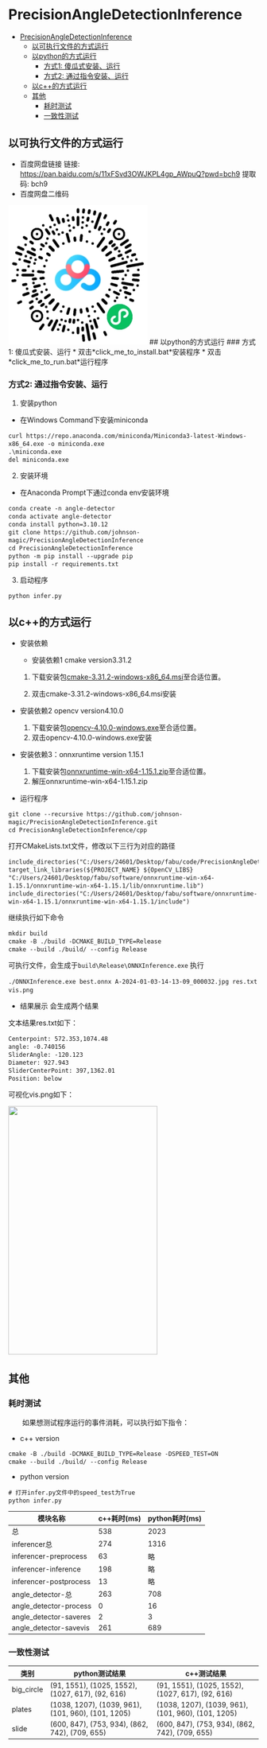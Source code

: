 # PrecisionAngleDetectionInference

- [PrecisionAngleDetectionInference](#precisionangledetectioninference)
  - [以可执行文件的方式运行](#以可执行文件的方式运行)
  - [以python的方式运行](#以python的方式运行)
    - [方式1: 傻瓜式安装、运行](#方式1-傻瓜式安装运行)
    - [方式2: 通过指令安装、运行](#方式2-通过指令安装运行)
  - [以c++的方式运行](#以c的方式运行)
  - [其他](#其他)
    - [耗时测试](#耗时测试)
    - [一致性测试](#一致性测试)
## 以可执行文件的方式运行
* 百度网盘链接
链接: https://pan.baidu.com/s/11xFSvd3OWJKPL4gp_AWpuQ?pwd=bch9 
提取码: bch9
* 百度网盘二维码
<img src="./imgs/QR.png">
## 以python的方式运行
### 方式1: 傻瓜式安装、运行
* 双击*click_me_to_install.bat*安装程序
* 双击*click_me_to_run.bat*运行程序
  
### 方式2: 通过指令安装、运行
1. 安装python

* 在Windows Command下安装miniconda
```
curl https://repo.anaconda.com/miniconda/Miniconda3-latest-Windows-x86_64.exe -o miniconda.exe
.\miniconda.exe
del miniconda.exe
```

2. 安装环境
* 在Anaconda Prompt下通过conda env安装环境
```
conda create -n angle-detector
conda activate angle-detector
conda install python=3.10.12
git clone https://github.com/johnson-magic/PrecisionAngleDetectionInference
cd PrecisionAngleDetectionInference
python -m pip install --upgrade pip
pip install -r requirements.txt
```


3. 启动程序
```
python infer.py
```
## 以c++的方式运行
* 安装依赖
  * 安装依赖1 cmake version3.31.2
  1. 下载安装包[cmake-3.31.2-windows-x86_64.msi](https://www.google.com.hk/url?sa=t&rct=j&q=&esrc=s&source=web&cd=&ved=2ahUKEwiiroap6LyKAxVvoK8BHSB1OTEQFnoECBsQAQ&url=https%3A%2F%2Fgithub.com%2FKitware%2FCMake%2Freleases%2Fdownload%2Fv3.31.2%2Fcmake-3.31.2-windows-x86_64.msi&usg=AOvVaw0ASiI58DNp2YXaovaNPeAI&opi=89978449)至合适位置。

  2. 双击cmake-3.31.2-windows-x86_64.msi安装
* 安装依赖2 opencv version4.10.0
  1. 下载安装包[opencv-4.10.0-windows.exe](https://objects.githubusercontent.com/github-production-release-asset-2e65be/5108051/9eeaf5f2-33b3-46dc-8442-55e9c3473acf?X-Amz-Algorithm=AWS4-HMAC-SHA256&X-Amz-Credential=releaseassetproduction%2F20241223%2Fus-east-1%2Fs3%2Faws4_request&X-Amz-Date=20241223T022237Z&X-Amz-Expires=300&X-Amz-Signature=5dcd6941a55ba5eb162261dd18261b3de81a1d836acbbb6e4646f0d01dd27502&X-Amz-SignedHeaders=host&response-content-disposition=attachment%3B%20filename%3Dopencv-4.10.0-windows.exe&response-content-type=application%2Foctet-stream)至合适位置。
  2. 双击opencv-4.10.0-windows.exe安装

* 安装依赖3：onnxruntime version 1.15.1
  1. 下载安装包[onnxruntime-win-x64-1.15.1.zip](https://objects.githubusercontent.com/github-production-release-asset-2e65be/156939672/2fcf4e59-ff23-4de1-9070-f46aa9060367?X-Amz-Algorithm=AWS4-HMAC-SHA256&X-Amz-Credential=releaseassetproduction%2F20241223%2Fus-east-1%2Fs3%2Faws4_request&X-Amz-Date=20241223T022859Z&X-Amz-Expires=300&X-Amz-Signature=997a22499d5c284cee1e586ecc1f93e5173a07543eaa85a1e647c086094acdf4&X-Amz-SignedHeaders=host&response-content-disposition=attachment%3B%20filename%3Donnxruntime-win-x64-1.15.1.zip&response-content-type=application%2Foctet-stream)至合适位置。
  2. 解压onnxruntime-win-x64-1.15.1.zip



* 运行程序
```
git clone --recursive https://github.com/johnson-magic/PrecisionAngleDetectionInference.git
cd PrecisionAngleDetectionInference/cpp
```
打开CMakeLists.txt文件，修改以下三行为对应的路径
```
include_directories("C:/Users/24601/Desktop/fabu/code/PrecisionAngleDetectionInference/cpp")
target_link_libraries(${PROJECT_NAME} ${OpenCV_LIBS} "C:/Users/24601/Desktop/fabu/software/onnxruntime-win-x64-1.15.1/onnxruntime-win-x64-1.15.1/lib/onnxruntime.lib")
include_directories("C:/Users/24601/Desktop/fabu/software/onnxruntime-win-x64-1.15.1/onnxruntime-win-x64-1.15.1/include")
```
继续执行如下命令
```
mkdir build
cmake -B ./build -DCMAKE_BUILD_TYPE=Release
cmake --build ./build/ --config Release
```
可执行文件，会生成于```build\Release\ONNXInference.exe```
执行

```./ONNXInference.exe best.onnx A-2024-01-03-14-13-09_000032.jpg res.txt vis.png```

* 结果展示
会生成两个结果

文本结果res.txt如下：
```
Centerpoint: 572.353,1074.48
angle: -0.740156
SliderAngle: -120.123
Diameter: 927.943
SliderCenterPoint: 397,1362.01
Position: below
```

可视化vis.png如下：

<img src="./imgs/vis.png" height=500 width=300>

## 其他
### 耗时测试
&emsp;&emsp;如果想测试程序运行的事件消耗，可以执行如下指令：

* c++ version
```
cmake -B ./build -DCMAKE_BUILD_TYPE=Release -DSPEED_TEST=ON
cmake --build ./build/ --config Release
```

* python version
```
# 打开infer.py文件中的speed_test为True
python infer.py
```

|模块名称|c++耗时(ms)|python耗时(ms)|
|---|---|---|
|总|538|2023|
|inferencer总|274|1316|
|inferencer-preprocess|63|略|
|inferencer-inference|198|略|
|inferencer-postprocess|13|略|
|angle_detector-总|263|708|
|angle_detector-process|0|16|
|angle_detector-saveres|2|3|
|angle_detector-savevis|261|689|

### 一致性测试

|类别|python测试结果|c++测试结果|
|---|---|---|
|big_circle|(91, 1551), (1025, 1552), (1027, 617), (92, 616)|(91, 1551), (1025, 1552), (1027, 617), (92, 616)|
|plates|(1038, 1207), (1039, 961), (101, 960), (101, 1205)|(1038, 1207), (1039, 961), (101, 960), (101, 1205)|
|slide|(600, 847), (753, 934), (862, 742), (709, 655)|(600, 847), (753, 934), (862, 742), (709, 655)|
